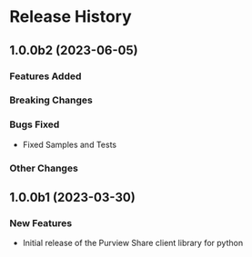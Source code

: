 # Release History

## 1.0.0b2 (2023-06-05)

### Features Added

### Breaking Changes

### Bugs Fixed

- Fixed Samples and Tests

### Other Changes

## 1.0.0b1 (2023-03-30)

### New Features

- Initial release of the Purview Share client library for python